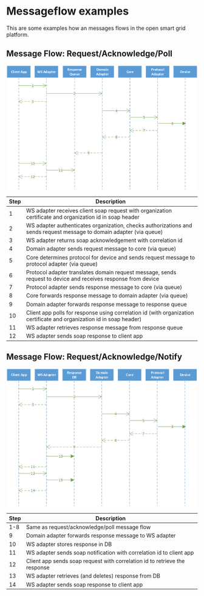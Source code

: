 # Messageflow examples 
This are some examples how an messages flows in the open smart grid platform.

## Message Flow:  Request/Acknowledge/Poll

 ![Message flow](./Messageflow-1-poll.png "Request/Acknowledge/Poll")

| **Step**  | **Description** |
| --- | --- |
| 1 | WS adapter receives client soap request with organization certificate and organization id in soap header |
| 2 | WS adapter authenticates organization, checks authorizations and sends request message to domain adapter (via queue) |
| 3 | WS adapter returns soap acknowledgement with correlation id |
| 4 | Domain adapter sends request message to core (via queue) |
| 5 | Core determines protocol for device and sends request message to protocol adapter (via queue) |  
| 6 | Protocol adapter translates domain request message, sends request to device and receives response from device | 
| 7 | Protocol adapter sends response message to core (via queue) |  
| 8 | Core forwards response message to domain adapter (via queue) |
| 9 | Domain adapter forwards response message to response queue |  
| 10 | Client app polls for response using correlation id (with organization certificate and organization id in soap header) | 
| 11 | WS adapter retrieves response message from response queue |
| 12 | WS adapter sends soap response to client app |


## Message Flow: Request/Acknowledge/Notify

 ![Message flow](./Messageflow-2-Notify.png "Request/Acknowledge/Notify")

| **Step**  | **Description** |
| --- | --- |
| 1-8 | Same as request/acknowledge/poll message flow |
| 9 | Domain adapter forwards response message to WS adapter |  
| 10 | WS adapter stores response in DB | 
| 11 | WS adapter sends soap notification with correlation id to client app |
| 12 | Client app sends soap request with correlation id to retrieve the response |
| 13 | WS adapter retrieves (and deletes) response from DB |
| 14 | WS adapter sends soap response to client app |